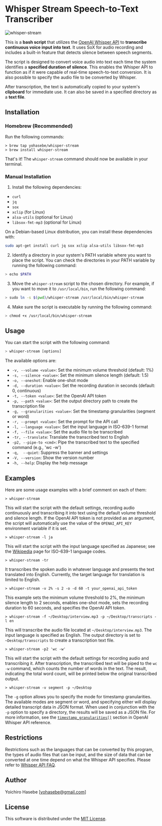 # Whisper Stream Speech-to-Text Transcriber

![whisper-stream](https://github.com/yohasebe/whisper-stream/assets/18207/7b419ba0-a621-40ac-82c6-9c498e038e0d)

This is a **bash script** that utilizes the [OpenAI Whisper API](https://platform.openai.com/docs/guides/speech-to-text) to **transcribe continuous voice input into text**. It uses SoX for audio recording and includes a built-in feature that detects silence between speech segments.

The script is designed to convert voice audio into text each time the system identifies a **specified duration of silence**. This enables the Whisper API to function as if it were capable of real-time speech-to-text conversion. It is also possible to specify the audio file to be converted by Whisper.

After transcription, the text is automatically copied to your system's **clipboard** for immediate use. It can also be saved in a specified directory as a **text file**.

## Installation

### Homebrew (Recommended)

Run the following commands:

```
> brew tap yohasebe/whisper-stream
> brew install whisper-stream
```

That's it! The `whisper-stream` command should now be available in your terminal.

### Manual Installation

1. Install the following dependencies:

- `curl`
- `jq`
- `sox`
- `xclip` (for Linux)
- `alsa-utils` (optional for Linux)
- `libsox-fmt-mp3` (optional for Linux)

On a Debian-based Linux distribution, you can install these dependencies with:

```bash
sudo apt-get install curl jq sox xclip alsa-utils libsox-fmt-mp3
```

2. Identify a directory in your system's PATH variable where you want to place the script. You can check the directories in your PATH variable by running the following command:

```bash
> echo $PATH
```

3. Move the `whisper-stream` script to the chosen directory. For example, if you want to move it to `/usr/local/bin`, run the following command:

```bash
> sudo ln -s $(pwd)/whisper-stream /usr/local/bin/whisper-stream
```

4. Make sure the script is executable by running the following command:

```bash
> chmod +x /usr/local/bin/whisper-stream
```

## Usage

You can start the script with the following command:

```bash
> whisper-stream [options]
```

The available options are:

- `-v, --volume <value>`: Set the minimum volume threshold (default: 1%)
- `-s, --silence <value>`: Set the minimum silence length (default: 1.5)
- `-o, --oneshot`: Enable one-shot mode
- `-d, --duration <value>`: Set the recording duration in seconds (default: 0, continuous)
- `-t, --token <value>`: Set the OpenAI API token
- `-p, --path <value>`: Set the output directory path to create the transcription file
- `-g, --granularities <value>`: Set the timestamp granularities (segment or word)
- `-r, --prompt <value>`: Set the prompt for the API call
- `-l, --language <value>`: Set the input language in ISO-639-1 format
- `-f, --file <value>`: Set the audio file to be transcribed
- `-tr, --translate`: Translate the transcribed text to English
- `-p2, --pipe-to <cmd>`: Pipe the transcribed text to the specified command (e.g., 'wc -w')
- `-q,  --quiet`: Suppress the banner and settings
- `-V, --version`: Show the version number
- `-h, --help`: Display the help message

## Examples

Here are some usage examples with a brief comment on each of them:

`> whisper-stream`

This will start the script with the default settings, recording audio continuously and transcribing it into text using the default volume threshold and silence length. If the OpenAI API token is not provided as an argument, the script will automatically use the value of the `OPENAI_API_KEY` environment variable if it is set.

`> whisper-stream -l ja`

This will start the script with the input language specified as Japanese; see the [Wikipedia](https://en.wikipedia.org/wiki/List_of_ISO_639-1_codes) page for ISO-639-1 language codes.

`> whisper-stream -tr`

It transcribes the spoken audio in whatever language and presents the text translated into English. Currently, the target language for translation is limited to English.

`> whisper-stream -v 2% -s 2 -o -d 60 -t your_openai_api_token`

This example sets the minimum volume threshold to 2%, the minimum silence length to 2 seconds, enables one-shot mode, sets the recording duration to 60 seconds, and specifies the OpenAI API token.

`> whisper-stream -f ~/Desktop/interview.mp3 -p ~/Desktop/transcripts -l en`

This will transcribe the audio file located at `~/Desktop/interview.mp3`. The input language is specified as English. The output directory is set to `~Desktop/transcripts` to create a transcription text file.

`> whisper-stream -p2 'wc -w'`

This will start the script with the default settings for recording audio and transcribing it. After transcription, the transcribed text will be piped to the `wc -w` command, which counts the number of words in the text. The result, indicating the total word count, will be printed below the original transcribed output.

`> whisper-stream -v segment -p ~/Desktop`

The `-g` option allows you to specify the mode for timestamp granularities. The available modes are segment or word, and specifying either will display detailed transcript data in JSON format. When used in conjunction with the `-p` option to specify a directory, the results will be saved as a JSON file. For more information, see the [`timestamp_granularities[]`](https://platform.openai.com/docs/api-reference/audio/createTranscription#audio-createtranscription-timestamp_granularities) section in OpenAI Whisper API reference.

## Restrictions

Restrictions such as the languages that can be converted by this program, the types of audio files that can be input, and the size of data that can be converted at one time depend on what the Whisper API specifies. Please refer to [Whisper API FAQ](https://help.openai.com/en/articles/7031512-whisper-api-faq).

## Author

Yoichiro Hasebe [<yohasebe@gmail.com>]

## License

This software is distributed under the [MIT License](http://www.opensource.org/licenses/mit-license.php).
